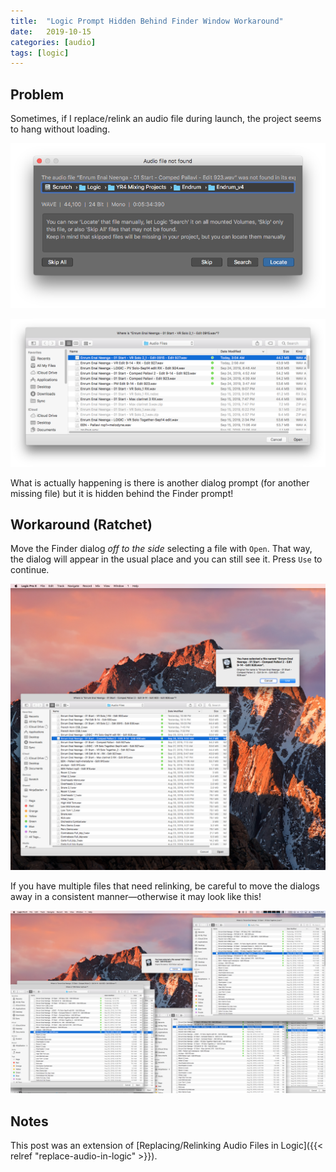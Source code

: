 ```yaml
---
title:  "Logic Prompt Hidden Behind Finder Window Workaround"
date:   2019-10-15
categories: [audio]
tags: [logic]
---
```


## Problem

Sometimes, if I replace/relink an audio file during launch, the project seems to hang without loading.

![](relinking-files-logic-hidden-prompt-1.png)

![](relinking-files-logic-hidden-prompt-2.png)

What is actually happening is there is another dialog prompt (for another missing file) but it is hidden behind the Finder prompt!

## Workaround (Ratchet)

Move the Finder dialog *off to the side* selecting a file with `Open`. That way, the dialog will appear in the usual place and you can still see it. Press `Use` to continue.

![](relinking-files-logic-hidden-prompt-3.png)

If you have multiple files that need relinking, be careful to move the dialogs away in a consistent manner—otherwise it may look like this!

![](relinking-files-logic-hidden-prompt-4.png)

## Notes

This post was an extension of [Replacing/Relinking Audio Files in Logic]({{< relref "replace-audio-in-logic" >}}).

